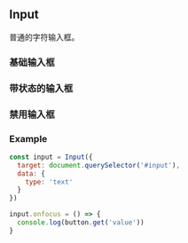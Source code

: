## Input

普通的字符输入框。

<section class="example">
  <h3>基础输入框</h3>

  <div>
    <div id="input1"></div>
    <div id="input2"></div>
  </div>
</section>

<section class="example">
  <h3>带状态的输入框</h3>

  <div>
    <div id="input3"></div>
    <div id="input4"></div>
  </div>
</section>

<section class="example">
  <h3>禁用输入框</h3>

  <div>
    <div id="input5"></div>
  </div>
</section>

### Example
```javascript
const input = Input({
  target: document.querySelector('#input'),
  data: {
    type: 'text'
  }
})

input.onfocus = () => {
  console.log(button.get('value'))
}
```